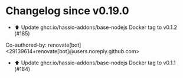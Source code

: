 # Changelog since v0.19.0
- ⬆️ Update ghcr.io/hassio-addons/base-nodejs Docker tag to v0.1.2 (#185)

Co-authored-by: renovate[bot] <29139614+renovate[bot]@users.noreply.github.com> 
- ⬆️ Update ghcr.io/hassio-addons/base-nodejs Docker tag to v0.1.1 (#184) 
